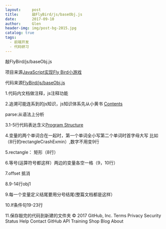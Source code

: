 ```yaml
---
layout:     post 
title:      敲FlyBird/js/baseObj.js
date:       2017-09-10
author:     Glen                      
header-img: img/post-bg-2015.jpg
catalog: true 
tags:
  - 前端开发
  - 代码研习
---  
```


敲FlyBird/js/baseObj.js

项目来源[JavaScript实现Fly Bird小游戏](http://www.jianshu.com/p/45d994d04a25)

代码来源[FlyBird/js/baseObj.js](https://github.com/YangQiGitHub/FlyBird/blob/master/js/baseObj.js)

1.代码内文档做注释，js注释功能

2.追溯可能连系到的js知识，js知识体系先从小黄书
[Contents](http://eloquentjavascript.net/index.html)

parse:从语法上分析

3.1-5行代码表达含义[Program Structure](http://eloquentjavascript.net/02_program_structure.html)

4.变量的两个单词合在一起时，第一个单词全小写第二个单词时首字母大写
比如（8行的rectangleCrashExmin）,数字不用变9行

5.rectangle： 矩形（8行）

6.等号(运算符号都这样）两边的变量各空一格（9，10行）

7.offset 抵消

8.9-14行obj1

9.每一个变量定义结尾要用分号结尾(整篇文档都是这样）

10.If条件句19-23行

11.保存敲完的代码到新建的文件夹
© 2017 GitHub, Inc.
Terms
Privacy
Security
Status
Help
Contact GitHub
API
Training
Shop
Blog
About

